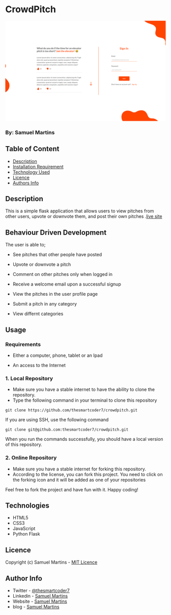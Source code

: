 # CrowdPitch

![Project Image](main/static/images/readme-image.png)

### By: Samuel Martins

## Table of Content

- [Description](#description)
- [Installation Requirement](#usage)
- [Technology Used](#technologies)
- [Licence](#licence)
- [Authors Info](#author-info)

## Description

This is a simple flask application that allows users to view pitches from other users, upvote or downvote them, and post their own pitches
.[live site]()

## Behaviour Driven Development

The user is able to;

- See pitches that other people have posted

- Upvote or downvote a pitch

- Comment on other pitches only when logged in

- Receive a welcome email upon a successful signup

- View the pitches in the user profile page

- Submit a pitch in any category

- View differnt categories

## Usage

### Requirements

- Either a computer, phone, tablet or an Ipad

- An access to the Internet

### 1. Local Repository

- Make sure you have a stable internet to have the ability to clone the repository.
- Type the following command in your terminal to clone this repository

```
git clone https://github.com/thesmartcoder7/crowdpitch.git

```

If you are using SSH, use the following command

```
git clone git@github.com:thesmartcoder7/crowdpitch.git
```

When you run the commands successfully, you should have a local version of this repository.

### 2. Online Repository

- Make sure you have a stable internet for forking this repository.
- According to the license, you can fork this project. You need to click on the forking icon and it will be added as one of your repositories

Feel free to fork the project and have fun with it. Happy coding!

## Technologies

- HTML5
- CSS3
- JavaScript
- Python Flask

## Licence

Copyright (c) Samuel Martins - [MIT Licence](LICENSE)

## Author Info

- Twitter - [@thesmartcoder7](https://twitter.com/thesmartcoder7)
- Linkedin - [Samuel Martins](https://www.linkedin.com/in/samuel-martins-09839b115/)
- Website - [Samuel Martins](https://smart-code.dev)
- blog - [Samuel Martins](https://samuel-martins.medium.com/)
